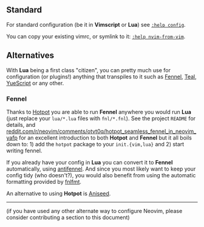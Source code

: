 ## Standard

For standard configuration (be it in **Vimscript** or **Lua**) see [`:help config`](https://neovim.io/doc/user/starting.html#vimrc).

You can copy your existing vimrc, or symlink to it: [`:help nvim-from-vim`](https://neovim.io/doc/user/nvim.html#nvim-from-vim).

## Alternatives

With **Lua** being a first class "citizen", you can pretty much use for configuration (or plugins!) anything that transpiles to it such as [Fennel](https://fennel-lang.org/), [Teal](https://github.com/teal-language/tl), [YueScript](https://github.com/pigpigyyy/Yuescript) or any other.

### Fennel

Thanks to [Hotpot](https://github.com/rktjmp/hotpot.nvim) you are able to run **Fennel** anywhere you would run **Lua** (just replace your `lua/*.lua` files with `fnl/*.fnl`). See the project `README` for details, and [reddit.com/r/neovim/comments/otvt0q/hotpot_seamless_fennel_in_neovim_yafp](https://www.reddit.com/r/neovim/comments/otvt0q/hotpot_seamless_fennel_in_neovim_yafp/) for an excellent introduction to both **Hotpot** and **Fennel** but it all boils down to: 1) add the `hotpot` package to your `init.{vim,lua}` and 2) start writing fennel.

If you already have your config in **Lua** you can convert it to **Fennel** automatically, using [antifennel](https://git.sr.ht/~technomancy/antifennel). And since you most likely want to keep your config tidy (who doesn't?), you would also benefit from using the automatic formatting provided by [fnlfmt](https://git.sr.ht/~technomancy/fnlfmt).

An alternative to using **Hotpot** is [Aniseed](https://github.com/Olical/aniseed).

---

(if you have used any other alternate way to configure Neovim, please consider contributing a section to this document)